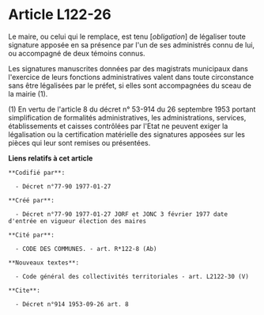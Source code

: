 # Article L122-26

Le maire, ou celui qui le remplace, est tenu [*obligation*] de légaliser toute signature apposée en sa présence par l'un de
ses administrés connu de lui, ou accompagné de deux témoins connus. 

Les signatures manuscrites données par des magistrats municipaux dans l'exercice de leurs fonctions administratives valent
dans toute circonstance sans être légalisées par le préfet, si elles sont accompagnées du sceau de la mairie (1).

(1) En vertu de l'article 8 du décret n° 53-914 du 26 septembre 1953 portant simplification de formalités administratives,
les administrations, services, établissements et caisses contrôlées par l'Etat ne peuvent exiger la légalisation ou la
certification matérielle des signatures apposées sur les pièces qui leur sont remises ou présentées.

**Liens relatifs à cet article**

	**Codifié par**:

	  - Décret n°77-90 1977-01-27

	**Créé par**:

	  - Décret n°77-90 1977-01-27 JORF et JONC 3 février 1977 date d'entrée en vigueur élection des maires

	**Cité par**:

	  - CODE DES COMMUNES. - art. R*122-8 (Ab)

	**Nouveaux textes**:

	  - Code général des collectivités territoriales - art. L2122-30 (V)

	**Cite**:

	  - Décret n°914 1953-09-26 art. 8
